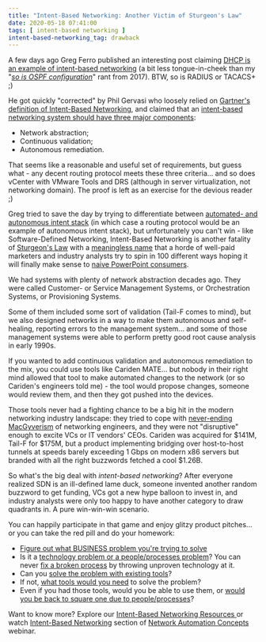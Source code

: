 ```yaml
---
title: "Intent-Based Networking: Another Victim of Sturgeon's Law"
date: 2020-05-18 07:41:00
tags: [ intent-based networking ]
intent-based-networking_tag: drawback
---
```

A few days ago Greg Ferro published an interesting post claiming [DHCP is an example of intent-based networking](https://etherealmind.com/was-dhcp-the-first-intent-networking-feature/) (a bit less tongue-in-cheek than my "_[so is OSPF configuration](/2017/09/intent-based-hype/)_" rant from 2017). BTW, so is RADIUS or TACACS+ ;)

He got quickly "corrected" by Phil Gervasi who loosely relied on [Gartner's definition of Intent-Based Networking](https://blogs.gartner.com/andrew-lerner/2017/02/07/intent-based-networking/), and claimed that an [intent-based networking system should have three major components](https://networkphil.com/2020/05/12/blog-response-dhcp-is-not-intent-based-networking/):
<!--more-->
* Network abstraction;
* Continuous validation;
* Autonomous remediation.

That seems like a reasonable and useful set of requirements, but guess what - any decent routing protocol meets these three criteria... and so does vCenter with VMware Tools and DRS (although in server virtualization, not networking domain). The proof is left as an exercise for the devious reader ;) 

Greg tried to save the day by trying to differentiate between [automated- and autonomous intent stack](https://networkphil.com/2020/05/12/blog-response-dhcp-is-not-intent-based-networking/) (in which case a routing protocol would be an example of autonomous intent stack), but unfortunately you can't win - like Software-Defined Networking, Intent-Based Networking is another fatality of [Sturgeon's Law](https://en.wikipedia.org/wiki/Sturgeon%27s_law) with a [meaningless name](/2018/06/what-is-intent-based-networking/) that a horde of well-paid marketers and industry analysts try to spin in 100 different ways hoping it will finally make sense to [naive PowerPoint consumers](/2011/09/long-distance-irf-fabric-works-best-in/).

We had systems with plenty of network abstraction decades ago. They were called Customer- or Service Management Systems, or Orchestration Systems, or Provisioning Systems.

Some of them included some sort of validation (Tail-F comes to mind), but we also designed networks in a way to make them autonomous and self-healing, reporting errors to the management system... and some of those management systems were able to perform pretty good root cause analysis in early 1990s.

If you wanted to add continuous validation and autonomous remediation to the mix, you could use tools like Cariden MATE... but nobody in their right mind allowed that tool to make automated changes to the network (or so Cariden's engineers told me) - the tool would propose changes, someone would review them, and then they got pushed into the devices.

Those tools never had a fighting chance to be a big hit in the modern networking industry landscape: they tried to cope with [never-ending MacGyverism](/2013/08/temper-your-macgyver-streak/) of networking engineers, and they were not "disruptive" enough to excite VCs or IT vendors' CEOs. Cariden was acquired for $141M, Tail-F for $175M, but a product implementing bridging over host-to-host tunnels at speeds barely exceeding 1 Gbps on modern x86 servers but branded with all the right buzzwords fetched a cool $1.26B.

So what's the big deal with _intent-based networking_? After everyone realized SDN is an ill-defined lame duck, someone invented another random buzzword to get funding, VCs got a new hype balloon to invest in, and industry analysts were only too happy to have another category to draw quadrants in. A pure win-win-win scenario.

You can happily participate in that game and enjoy glitzy product pitches... or you can take the red pill and do your homework:

* [Figure out what BUSINESS problem you're trying to solve](/2019/12/figure-out-what-problem-youre-trying-to/)
* Is it a [technology problem or a people/processes problem](/2017/10/are-you-solving-right-problem/)? You can never [fix a broken process](/2014/09/youve-been-doing-same-thing-for-last-20/) by throwing unproven technology at it.
* Can you [solve the problem with existing tools](/2014/03/network-automation-just-do-it/)?
* If not, [what tools would you need](/2019/01/network-automations-is-more-than-just/) to solve the problem?
* Even if you had those tools, would you be able to use them, or [would you be back to square one due to people/processes](/2013/11/typical-enterprise-application/)?

Want to know more? Explore our [Intent-Based Networking Resources ](/tag/intent-based-networking/) or watch [Intent-Based Networking](https://my.ipspace.net/bin/list?id=AutConcepts#INTENT) section of [Network Automation Concepts](https://www.ipspace.net/Network_Automation_Concepts) webinar.
